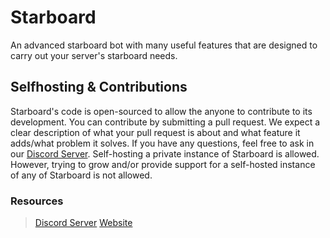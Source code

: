 # Starboard
An advanced starboard bot with many useful features that are designed to carry out your server's starboard needs. 

## Selfhosting & Contributions
Starboard's code is open-sourced to allow the anyone to contribute to its development. You can contribute by submitting a pull request. We expect a clear description of what your pull request is about and what feature it adds/what problem it solves. If you have any questions, feel free to ask in our [Discord Server](https://discord.gg/XtX9wx3qre). Self-hosting a private instance of Starboard is allowed. However, trying to grow and/or provide support for a self-hosted instance of any of Starboard is not allowed. 

### Resources
> [Discord Server](https://discord.gg/XtX9wx3qre)
> [Website](https://otterbots.xyz)

